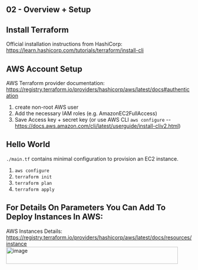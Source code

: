 ## 02 - Overview + Setup

## Install Terraform

Official installation instructions from HashiCorp: https://learn.hashicorp.com/tutorials/terraform/install-cli

## AWS Account Setup

AWS Terraform provider documentation: https://registry.terraform.io/providers/hashicorp/aws/latest/docs#authentication

1) create non-root AWS user
2) Add the necessary IAM roles (e.g. AmazonEC2FullAccess)
3) Save Access key + secret key (or use AWS CLI `aws configure` -- https://docs.aws.amazon.com/cli/latest/userguide/install-cliv2.html)

## Hello World

`./main.tf` contains minimal configuration to provision an EC2 instance.

1) `aws configure`
2) `terraform init`
3) `terraform plan`
4) `terraform apply`

## For Details On Parameters You Can Add To Deploy Instances In AWS:
AWS Instances Details: https://registry.terraform.io/providers/hashicorp/aws/latest/docs/resources/instance<img width="466" height="46" alt="image" src="https://github.com/user-attachments/assets/33e8c5a5-ef1e-4716-b535-5e8d91fa1f8a" />
